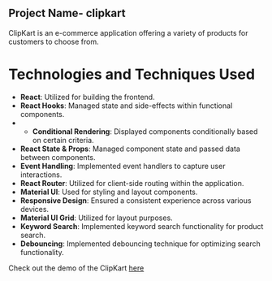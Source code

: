 ## Project Name- clipkart
ClipKart is an e-commerce application offering a variety of products for customers to choose from.

# Technologies and Techniques Used
- **React**: Utilized for building the frontend.
- **React Hooks**: Managed state and side-effects within functional components.
- - **Conditional Rendering**: Displayed components conditionally based on certain criteria.
- **React State & Props**: Managed component state and passed data between components.
- **Event Handling**: Implemented event handlers to capture user interactions.
- **React Router**: Utilized for client-side routing within the application.
- **Material UI**: Used for styling and layout components.
- **Responsive Design**: Ensured a consistent experience across various devices.
-  **Material UI Grid**: Utilized for layout purposes.
- **Keyword Search**: Implemented keyword search functionality for product search.
- **Debouncing**: Implemented debouncing technique for optimizing search functionality.

Check out the demo of the ClipKart [here](https://clip-kart.vercel.app/)
